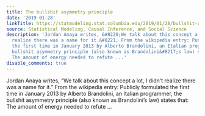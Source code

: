 ```yaml
---
title: The bullshit asymmetry principle
date: '2019-01-28'
linkTitle: https://statmodeling.stat.columbia.edu/2019/01/28/bullshit-asymmetry-principle/
source: Statistical Modeling, Causal Inference, and Social Science
description: 'Jordan Anaya writes, &#8220;We talk about this concept a lot, I didn&#8217;t
  realize there was a name for it.&#8221; From the wikipedia entry: Publicly formulated
  the first time in January 2013 by Alberto Brandolini, an Italian programmer, the
  bullshit asymmetry principle (also known as Brandolini&#8217;s law) states that:
  The amount of energy needed to refute ...'
disable_comments: true
---
```

Jordan Anaya writes, &#8220;We talk about this concept a lot, I didn&#8217;t realize there was a name for it.&#8221; From the wikipedia entry: Publicly formulated the first time in January 2013 by Alberto Brandolini, an Italian programmer, the bullshit asymmetry principle (also known as Brandolini&#8217;s law) states that: The amount of energy needed to refute ...